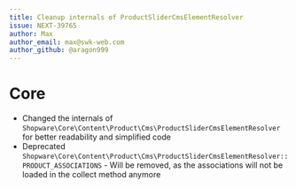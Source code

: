```yaml
---
title: Cleanup internals of ProductSliderCmsElementResolver
issue: NEXT-39765
author: Max
author_email: max@swk-web.com
author_github: @aragon999
---
```

# Core
* Changed the internals of `Shopware\Core\Content\Product\Cms\ProductSliderCmsElementResolver` for better readability and simplified code
* Deprecated `Shopware\Core\Content\Product\Cms\ProductSliderCmsElementResolver::PRODUCT_ASSOCIATIONS` - Will be removed, as the associations will not be loaded in the collect method anymore
